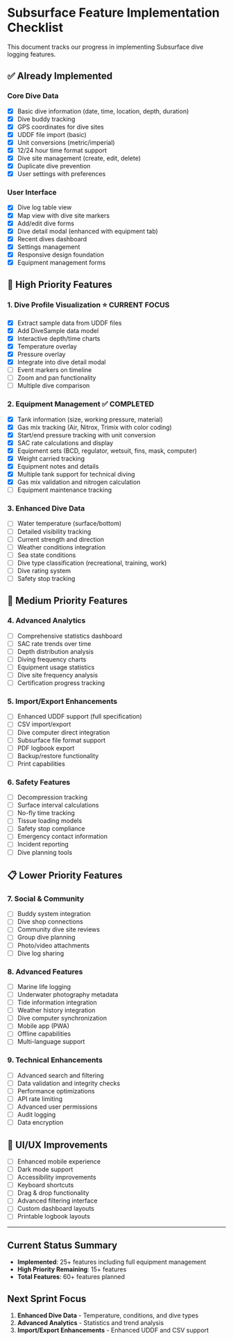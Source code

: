 # Subsurface Feature Implementation Checklist

This document tracks our progress in implementing Subsurface dive logging features.

## ✅ Already Implemented

### Core Dive Data
- [x] Basic dive information (date, time, location, depth, duration)
- [x] Dive buddy tracking
- [x] GPS coordinates for dive sites
- [x] UDDF file import (basic)
- [x] Unit conversions (metric/imperial)
- [x] 12/24 hour time format support
- [x] Dive site management (create, edit, delete)
- [x] Duplicate dive prevention
- [x] User settings with preferences

### User Interface
- [x] Dive log table view
- [x] Map view with dive site markers
- [x] Add/edit dive forms
- [x] Dive detail modal (enhanced with equipment tab)
- [x] Recent dives dashboard
- [x] Settings management
- [x] Responsive design foundation
- [x] Equipment management forms

## 🚀 High Priority Features

### 1. Dive Profile Visualization ⭐ CURRENT FOCUS
- [x] Extract sample data from UDDF files
- [x] Add DiveSample data model
- [x] Interactive depth/time charts
- [x] Temperature overlay
- [x] Pressure overlay
- [x] Integrate into dive detail modal
- [ ] Event markers on timeline
- [ ] Zoom and pan functionality
- [ ] Multiple dive comparison

### 2. Equipment Management ✅ COMPLETED
- [x] Tank information (size, working pressure, material)
- [x] Gas mix tracking (Air, Nitrox, Trimix with color coding)
- [x] Start/end pressure tracking with unit conversion
- [x] SAC rate calculations and display
- [x] Equipment sets (BCD, regulator, wetsuit, fins, mask, computer)
- [x] Weight carried tracking
- [x] Equipment notes and details
- [x] Multiple tank support for technical diving
- [x] Gas mix validation and nitrogen calculation
- [ ] Equipment maintenance tracking

### 3. Enhanced Dive Data
- [ ] Water temperature (surface/bottom)
- [ ] Detailed visibility tracking
- [ ] Current strength and direction
- [ ] Weather conditions integration
- [ ] Sea state conditions
- [ ] Dive type classification (recreational, training, work)
- [ ] Dive rating system
- [ ] Safety stop tracking

## 🎯 Medium Priority Features

### 4. Advanced Analytics
- [ ] Comprehensive statistics dashboard
- [ ] SAC rate trends over time
- [ ] Depth distribution analysis
- [ ] Diving frequency charts
- [ ] Equipment usage statistics
- [ ] Dive site frequency analysis
- [ ] Certification progress tracking

### 5. Import/Export Enhancements
- [ ] Enhanced UDDF support (full specification)
- [ ] CSV import/export
- [ ] Dive computer direct integration
- [ ] Subsurface file format support
- [ ] PDF logbook export
- [ ] Backup/restore functionality
- [ ] Print capabilities

### 6. Safety Features
- [ ] Decompression tracking
- [ ] Surface interval calculations
- [ ] No-fly time tracking
- [ ] Tissue loading models
- [ ] Safety stop compliance
- [ ] Emergency contact information
- [ ] Incident reporting
- [ ] Dive planning tools

## 📋 Lower Priority Features

### 7. Social & Community
- [ ] Buddy system integration
- [ ] Dive shop connections
- [ ] Community dive site reviews
- [ ] Group dive planning
- [ ] Photo/video attachments
- [ ] Dive log sharing

### 8. Advanced Features
- [ ] Marine life logging
- [ ] Underwater photography metadata
- [ ] Tide information integration
- [ ] Weather history integration
- [ ] Dive computer synchronization
- [ ] Mobile app (PWA)
- [ ] Offline capabilities
- [ ] Multi-language support

### 9. Technical Enhancements
- [ ] Advanced search and filtering
- [ ] Data validation and integrity checks
- [ ] Performance optimizations
- [ ] API rate limiting
- [ ] Advanced user permissions
- [ ] Audit logging
- [ ] Data encryption

## 🎨 UI/UX Improvements
- [ ] Enhanced mobile experience
- [ ] Dark mode support
- [ ] Accessibility improvements
- [ ] Keyboard shortcuts
- [ ] Drag & drop functionality
- [ ] Advanced filtering interface
- [ ] Custom dashboard layouts
- [ ] Printable logbook layouts

---

## Current Status Summary
- **Implemented**: 25+ features including full equipment management
- **High Priority Remaining**: 15+ features
- **Total Features**: 60+ features planned

## Next Sprint Focus
1. **Enhanced Dive Data** - Temperature, conditions, and dive types
2. **Advanced Analytics** - Statistics and trend analysis
3. **Import/Export Enhancements** - Enhanced UDDF and CSV support
